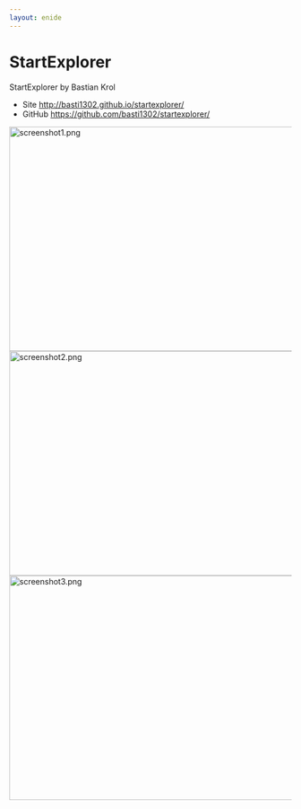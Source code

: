 ```yaml
---
layout: enide
---
```



# StartExplorer

StartExplorer by Bastian Krol

- Site <http://basti1302.github.io/startexplorer/>
- GitHub <https://github.com/basti1302/startexplorer/>



<a href="http://basti1302.github.io/startexplorer/screenshot1.png">
<img alt="screenshot1.png" src="http://basti1302.github.io/startexplorer/screenshot1.png" width="700" height="400" /></a>            	
            	
<a href="http://basti1302.github.io/startexplorer/screenshot2.png">
<img alt="screenshot2.png" src="http://basti1302.github.io/startexplorer/screenshot2.png" width="700" height="400" /></a>            	

<a href="http://basti1302.github.io/startexplorer/screenshot3.png">
<img alt="screenshot3.png" src="http://basti1302.github.io/startexplorer/screenshot3.png" width="700" height="400" /></a>            	

